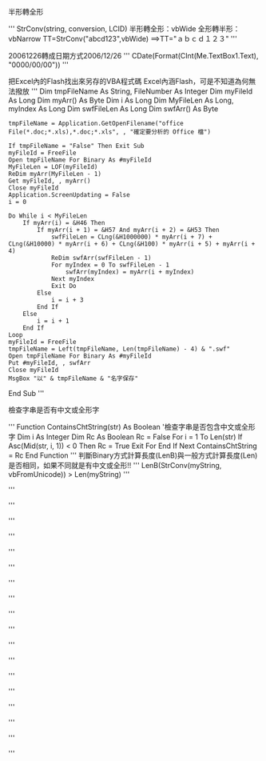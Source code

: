 


半形轉全形

'''
StrConv(string, conversion, LCID)
半形轉全形：vbWide
全形轉半形：vbNarrow
TT=StrConv("abcd123",vbWide)
==>TT="ａｂｃｄ１２３"
'''

20061226轉成日期方式2006/12/26
'''
CDate(Format(CInt(Me.TextBox1.Text), "0000/00/00"))
'''



把Excel內的Flash找出來另存的VBA程式碼
Excel內涵Flash，可是不知道為何無法撥放
'''
    Dim tmpFileName As String, FileNumber As Integer
    Dim myFileId As Long
    Dim myArr() As Byte
    Dim i As Long
    Dim MyFileLen As Long, myIndex As Long
    Dim swfFileLen As Long
    Dim swfArr() As Byte
    
    tmpFileName = Application.GetOpenFilename("office File(*.doc;*.xls),*.doc;*.xls", , "確定要分析的 Office 檔")
    
    If tmpFileName = "False" Then Exit Sub
    myFileId = FreeFile
    Open tmpFileName For Binary As #myFileId
    MyFileLen = LOF(myFileId)
    ReDim myArr(MyFileLen - 1)
    Get myFileId, , myArr()
    Close myFileId
    Application.ScreenUpdating = False
    i = 0

    Do While i < MyFileLen
        If myArr(i) = &H46 Then
            If myArr(i + 1) = &H57 And myArr(i + 2) = &H53 Then
                swfFileLen = CLng(&H1000000) * myArr(i + 7) + CLng(&H10000) * myArr(i + 6) + CLng(&H100) * myArr(i + 5) + myArr(i + 4)
                ReDim swfArr(swfFileLen - 1)
                For myIndex = 0 To swfFileLen - 1
                    swfArr(myIndex) = myArr(i + myIndex)
                Next myIndex
                Exit Do
            Else
                i = i + 3
            End If
        Else
            i = i + 1
        End If
    Loop
    myFileId = FreeFile
    tmpFileName = Left(tmpFileName, Len(tmpFileName) - 4) & ".swf"
    Open tmpFileName For Binary As #myFileId
    Put #myFileId, , swfArr
    Close myFileId
    MsgBox "以" & tmpFileName & "名字保存"
    
End Sub
'''



檢查字串是否有中文或全形字

'''
Function ContainsChtString(str) As Boolean
    '檢查字串是否包含中文或全形字
    Dim i As Integer
    Dim Rc As Boolean
    Rc = False
    For i = 1 To Len(str)
        If Asc(Mid(str, i, 1)) < 0 Then
            Rc = True
            Exit For
        End If
    Next
    ContainsChtString = Rc
End Function
'''
判斷Binary方式計算長度(LenB)與一般方式計算長度(Len)是否相同，如果不同就是有中文或全形!!
'''
LenB(StrConv(myString, vbFromUnicode)) > Len(myString) 
'''





'''

'''











'''

'''







'''

'''







'''

'''











'''

'''







'''

'''





'''

'''











'''

'''







'''

'''





